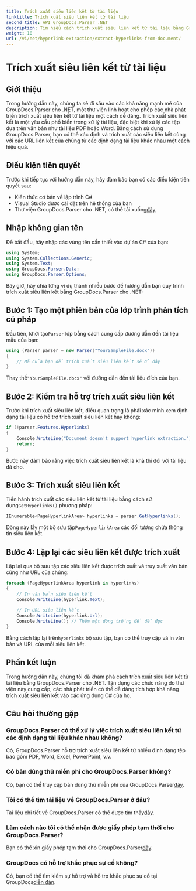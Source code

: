 ```yaml
---
title: Trích xuất siêu liên kết từ tài liệu
linktitle: Trích xuất siêu liên kết từ tài liệu
second_title: API GroupDocs.Parser .NET
description: Tìm hiểu cách trích xuất siêu liên kết từ tài liệu bằng GroupDocs.Parser cho .NET. Nâng cao ứng dụng C# của bạn với hướng dẫn đơn giản này.
weight: 10
url: /vi/net/hyperlink-extraction/extract-hyperlinks-from-document/
---
```


# Trích xuất siêu liên kết từ tài liệu

## Giới thiệu
Trong hướng dẫn này, chúng ta sẽ đi sâu vào các khả năng mạnh mẽ của GroupDocs.Parser cho .NET, một thư viện linh hoạt cho phép các nhà phát triển trích xuất siêu liên kết từ tài liệu một cách dễ dàng. Trích xuất siêu liên kết là một yêu cầu phổ biến trong xử lý tài liệu, đặc biệt khi xử lý các tệp dựa trên văn bản như tài liệu PDF hoặc Word. Bằng cách sử dụng GroupDocs.Parser, bạn có thể xác định và trích xuất các siêu liên kết cùng với các URL liên kết của chúng từ các định dạng tài liệu khác nhau một cách hiệu quả.
## Điều kiện tiên quyết
Trước khi tiếp tục với hướng dẫn này, hãy đảm bảo bạn có các điều kiện tiên quyết sau:
- Kiến thức cơ bản về lập trình C#
- Visual Studio được cài đặt trên hệ thống của bạn
-  Thư viện GroupDocs.Parser cho .NET, có thể tải xuống[đây](https://releases.groupdocs.com/parser/net/)
## Nhập không gian tên
Để bắt đầu, hãy nhập các vùng tên cần thiết vào dự án C# của bạn:
```csharp
using System;
using System.Collections.Generic;
using System.Text;
using GroupDocs.Parser.Data;
using GroupDocs.Parser.Options;
```

Bây giờ, hãy chia từng ví dụ thành nhiều bước để hướng dẫn bạn quy trình trích xuất siêu liên kết bằng GroupDocs.Parser cho .NET:
## Bước 1: Tạo một phiên bản của lớp trình phân tích cú pháp
 Đầu tiên, khởi tạo`Parser` lớp bằng cách cung cấp đường dẫn đến tài liệu mẫu của bạn:
```csharp
using (Parser parser = new Parser("YourSampleFile.docx"))
{
    // Mã của bạn để trích xuất siêu liên kết sẽ ở đây
}
```
 Thay thế`"YourSampleFile.docx"` với đường dẫn đến tài liệu đích của bạn.
## Bước 2: Kiểm tra hỗ trợ trích xuất siêu liên kết
Trước khi trích xuất siêu liên kết, điều quan trọng là phải xác minh xem định dạng tài liệu có hỗ trợ trích xuất siêu liên kết hay không:
```csharp
if (!parser.Features.Hyperlinks)
{
    Console.WriteLine("Document doesn't support hyperlink extraction.");
    return;
}
```
Bước này đảm bảo rằng việc trích xuất siêu liên kết là khả thi đối với tài liệu đã cho.
## Bước 3: Trích xuất siêu liên kết
 Tiến hành trích xuất các siêu liên kết từ tài liệu bằng cách sử dụng`GetHyperlinks()` phương pháp:
```csharp
IEnumerable<PageHyperlinkArea> hyperlinks = parser.GetHyperlinks();
```
 Dòng này lấy một bộ sưu tập`PageHyperlinkArea` các đối tượng chứa thông tin siêu liên kết.
## Bước 4: Lặp lại các siêu liên kết được trích xuất
Lặp lại qua bộ sưu tập các siêu liên kết được trích xuất và truy xuất văn bản cũng như URL của chúng:
```csharp
foreach (PageHyperlinkArea hyperlink in hyperlinks)
{
    // In văn bản siêu liên kết
    Console.WriteLine(hyperlink.Text);
    
    // In URL siêu liên kết
    Console.WriteLine(hyperlink.Url);
    Console.WriteLine(); // Thêm một dòng trống để dễ đọc
}
```
Bằng cách lặp lại trên`hyperlinks` bộ sưu tập, bạn có thể truy cập và in văn bản và URL của mỗi siêu liên kết.
## Phần kết luận
Trong hướng dẫn này, chúng tôi đã khám phá cách trích xuất siêu liên kết từ tài liệu bằng GroupDocs.Parser cho .NET. Tận dụng các chức năng do thư viện này cung cấp, các nhà phát triển có thể dễ dàng tích hợp khả năng trích xuất siêu liên kết vào các ứng dụng C# của họ.

## Câu hỏi thường gặp
### GroupDocs.Parser có thể xử lý việc trích xuất siêu liên kết từ các định dạng tài liệu khác nhau không?
Có, GroupDocs.Parser hỗ trợ trích xuất siêu liên kết từ nhiều định dạng tệp bao gồm PDF, Word, Excel, PowerPoint, v.v.
### Có bản dùng thử miễn phí cho GroupDocs.Parser không?
 Có, bạn có thể truy cập bản dùng thử miễn phí của GroupDocs.Parser[đây](https://releases.groupdocs.com/).
### Tôi có thể tìm tài liệu về GroupDocs.Parser ở đâu?
 Tài liệu chi tiết về GroupDocs.Parser có thể được tìm thấy[đây](https://tutorials.groupdocs.com/parser/net/).
### Làm cách nào tôi có thể nhận được giấy phép tạm thời cho GroupDocs.Parser?
 Bạn có thể xin giấy phép tạm thời cho GroupDocs.Parser[đây](https://purchase.groupdocs.com/temporary-license/).
### GroupDocs có hỗ trợ khắc phục sự cố không?
 Có, bạn có thể tìm kiếm sự hỗ trợ và hỗ trợ khắc phục sự cố tại GroupDocs[diễn đàn](https://forum.groupdocs.com/c/parser/17).